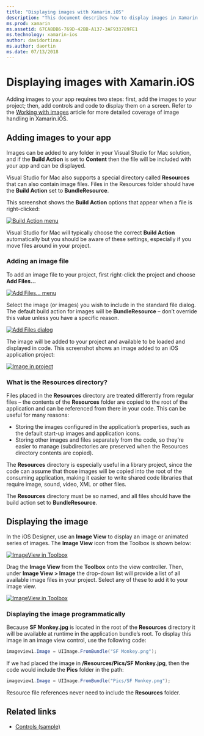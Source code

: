 ```yaml
---
title: "Displaying images with Xamarin.iOS"
description: "This document describes how to display images in Xamarin.iOS. It covers adding images to an app either programmatically or through the iOS Designer."
ms.prod: xamarin
ms.assetid: 67CA8DB6-769D-42BB-A137-3AF933789FE1
ms.technology: xamarin-ios
author: davidortinau
ms.author: daortin
ms.date: 07/13/2018
---
```

# Displaying images with Xamarin.iOS

Adding images to your app requires two steps: first, add the images to your project; then, add controls and code to display them on a screen. Refer to the [Working with images](~/ios/app-fundamentals/images-icons/index.md) article for more detailed coverage of image handling in Xamarin.iOS.

## Adding images to your app

Images can be added to any folder in your Visual Studio for Mac solution, and if the **Build Action** is set to **Content** then the file will be included with your app and can be displayed.

Visual Studio for Mac also supports a special directory called **Resources** that can also contain image files. Files in the Resources folder should have the **Build Action** set to **BundleResource**.

This screenshot shows the **Build Action** options that appear when a file is right-clicked:

 [![](image-images/image30a.png "Build Action menu")](image-images/image30a.png#lightbox)

Visual Studio for Mac will typically choose the correct **Build Action** automatically but you should be aware of these settings, especially if you move files around in your project.

### Adding an image file

To add an image file to your project, first right-click the project and choose **Add Files...**

 [![](image-images/image31a.png "Add Files... menu")](image-images/image31a.png#lightbox)

Select the image (or images) you wish to include in the standard file dialog. The default build action for images will be **BundleResource** – don’t override this value unless you have a specific reason.

 [![](image-images/image32a.png "Add Files dialog")](image-images/image32a.png#lightbox)

The image will be added to your project and available to be loaded and displayed in code. This screenshot shows an image added to an iOS application project:

 [![](image-images/image33a.png "Image in project")](image-images/image33a.png#lightbox)

### What is the Resources directory?

Files placed in the **Resources** directory are treated differently from regular files – the contents of the **Resources** folder are copied to the root of the application and can be referenced from there in your code. This can be useful for many reasons:

- Storing the images configured in the application’s properties, such as the default start-up images and application icons.
- Storing other images and files separately from the code, so they’re easier to manage (subdirectories are preserved when the Resources directory contents are copied).

The **Resources** directory is especially useful in a library project, since the code can assume that those images will be copied into the root of the consuming application, making it easier to write shared code libraries that require image, sound, video, XML or other files.

The **Resources** directory must be so named, and all files should have the build action set to **BundleResource**.

## Displaying the image

In the iOS Designer, use an **Image View** to display an image or animated series of images. The **Image View** icon from the Toolbox is shown below:

 [![](image-images/image35a.png "ImageView in Toolbox")](image-images/image35.png#lightbox)

Drag the **Image View** from the **Toolbox** onto the view controller. Then, under **Image View > Image** the drop-down list will provide a list of all available image files in your project. Select any of these to add it to your image view.

 [![](image-images/image36a.png "ImageView in Toolbox")](image-images/image36.png#lightbox)

### Displaying the image programmatically

Because **SF Monkey.jpg** is located in the root of the **Resources** directory it will be available at runtime in the application bundle’s root. To display this image in an image view control, use the following code:

```csharp
imageview1.Image = UIImage.FromBundle("SF Monkey.png");
```

If we had placed the image in **/Resources/Pics/SF Monkey.jpg**, then the code would include the **Pics** folder in the path:

```csharp
imageview1.Image = UIImage.FromBundle("Pics/SF Monkey.png");
```

Resource file references never need to include the **Resources** folder.

## Related links

- [Controls (sample)](https://docs.microsoft.com/samples/xamarin/ios-samples/controls)
